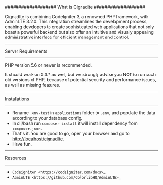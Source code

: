 ###################
What is Cignadlte
###################

Cignadlte is combining CodeIgniter 3, a renowned PHP framework, with AdminLTE 3.2.0. This integration streamlines the development process, enabling developers to create sophisticated web applications that not only boast a powerful backend but also offer an intuitive and visually appealing administrative interface for efficient management and control.

*******************
Server Requirements
*******************

PHP version 5.6 or newer is recommended.

It should work on 5.3.7 as well, but we strongly advise you NOT to run
such old versions of PHP, because of potential security and performance
issues, as well as missing features.

*******************
Installations
*******************

- Rename `.env-test` in `applications` folder to `.env`, and populate the data according to your database config.
- In cli/bash run `composer install` it will install dependency from `composer.json`.
- That's it. You are good to go, open your browser and go to <http://localhost/cignadlte>.
- Have fun.

*********
Resources
*********

-  `Codeigniter <https://codeigniter.com/docs>`_
-  `AdminLTE <https://github.com/ColorlibHQ/AdminLTE>`_
